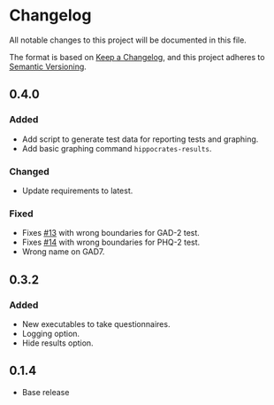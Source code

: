# Changelog
All notable changes to this project will be documented in this file.

The format is based on [Keep a Changelog](https://keepachangelog.com/en/1.0.0/),
and this project adheres to [Semantic Versioning](https://semver.org/spec/v2.0.0.html).

## 0.4.0
### Added
- Add script to generate test data for reporting tests and graphing.
- Add basic graphing command `hippocrates-results`.

### Changed
- Update requirements to latest.

### Fixed
- Fixes [#13](https://github.com/chrishannam/hippocrates/issues/13) with
  wrong boundaries for GAD-2 test.
- Fixes [#14](https://github.com/chrishannam/hippocrates/issues/14) with
  wrong boundaries for PHQ-2 test.
- Wrong name on GAD7.

## 0.3.2
### Added
- New executables to take questionnaires.
- Logging option.
- Hide results option.

## 0.1.4
- Base release
